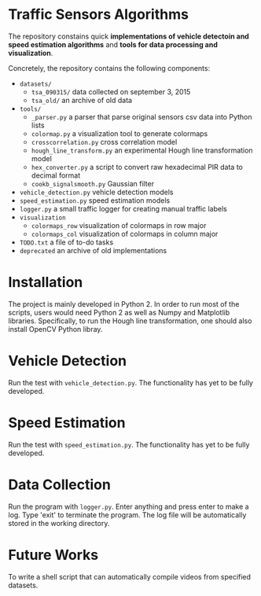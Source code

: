 # Traffic Sensors Algorithms

The repository constains quick **implementations of vehicle detectoin and speed estimation algorithms** and **tools for data processing and visualization**. 

Concretely, the repository contains the following components:

- `datasets/`
    - `tsa_090315/` data collected on september 3, 2015
    - `tsa_old/` an archive of old data
- `tools/`
    - `_parser.py` a parser that parse original sensors csv data into Python lists
    - `colormap.py` a visualization tool to generate colormaps
    - `crosscorrelation.py` cross correlation model
    - `hough_line_transform.py` an experimental Hough line transformation model
    - `hex_converter.py` a script to convert raw hexadecimal PIR data to decimal format
    - `cookb_signalsmooth.py` Gaussian filter
- `vehicle_detection.py` vehicle detection models
- `speed_estimation.py` speed estimation models
- `logger.py` a small traffic logger for creating manual traffic labels
- `visualization`
    - `colormaps_row` visualization of colormaps in row major
    - `colormaps_col` visualization of colormaps in column major
- `TODO.txt` a file of to-do tasks
- `deprecated` an archive of old implementations

# Installation

The project is mainly developed in Python 2. In order to run most of the scripts, users would need Python 2 as well as Numpy and Matplotlib libraries. Specifically, to run the Hough line transformation, one should also install OpenCV Python libray.

# Vehicle Detection

Run the test with `vehicle_detection.py`. The functionality has yet to be fully developed.

# Speed Estimation

Run the test with `speed_estimation.py`. The functionality has yet to be fully developed.

# Data Collection

Run the program with `logger.py`. Enter anything and press enter to make a log. Type 'exit' to terminate the program. The log file will be automatically stored in the working directory.

# Future Works

To write a shell script that can automatically compile videos from specified datasets.
